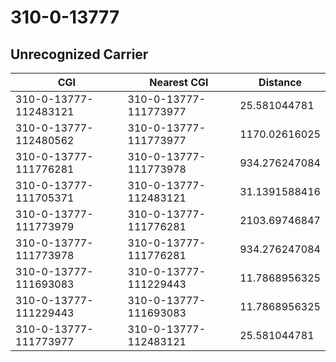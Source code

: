 # 310-0-13777
## Unrecognized Carrier


| CGI | Nearest CGI | Distance |
|-----|-------------|----------|
| 310-0-13777-112483121 | 310-0-13777-111773977 | 25.581044781 |
| 310-0-13777-112480562 | 310-0-13777-111773977 | 1170.02616025 |
| 310-0-13777-111776281 | 310-0-13777-111773978 | 934.276247084 |
| 310-0-13777-111705371 | 310-0-13777-112483121 | 31.1391588416 |
| 310-0-13777-111773979 | 310-0-13777-111776281 | 2103.69746847 |
| 310-0-13777-111773978 | 310-0-13777-111776281 | 934.276247084 |
| 310-0-13777-111693083 | 310-0-13777-111229443 | 11.7868956325 |
| 310-0-13777-111229443 | 310-0-13777-111693083 | 11.7868956325 |
| 310-0-13777-111773977 | 310-0-13777-112483121 | 25.581044781 |
